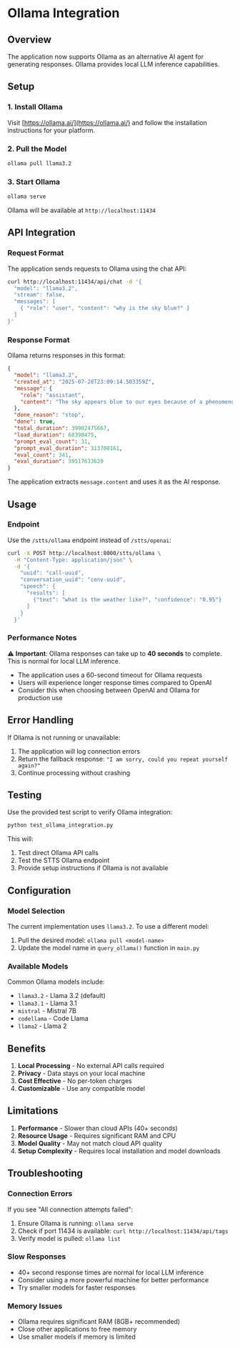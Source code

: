 # Ollama Integration

## Overview

The application now supports Ollama as an alternative AI agent for generating responses. Ollama provides local LLM inference capabilities.

## Setup

### 1. Install Ollama

Visit [https://ollama.ai/](https://ollama.ai/) and follow the installation instructions for your platform.

### 2. Pull the Model

```bash
ollama pull llama3.2
```

### 3. Start Ollama

```bash
ollama serve
```

Ollama will be available at `http://localhost:11434`

## API Integration

### Request Format

The application sends requests to Ollama using the chat API:

```bash
curl http://localhost:11434/api/chat -d '{
  "model": "llama3.2", 
  "stream": false,
  "messages": [
    { "role": "user", "content": "why is the sky blue?" }
  ]
}'
```

### Response Format

Ollama returns responses in this format:

```json
{
  "model": "llama3.2",
  "created_at": "2025-07-28T23:09:14.503359Z",
  "message": {
    "role": "assistant", 
    "content": "The sky appears blue to our eyes because of a phenomenon called scattering..."
  },
  "done_reason": "stop",
  "done": true,
  "total_duration": 39902475667,
  "load_duration": 68398475,
  "prompt_eval_count": 31,
  "prompt_eval_duration": 313700161,
  "eval_count": 341,
  "eval_duration": 39517633629
}
```

The application extracts `message.content` and uses it as the AI response.

## Usage

### Endpoint

Use the `/stts/ollama` endpoint instead of `/stts/openai`:

```bash
curl -X POST http://localhost:8000/stts/ollama \
  -H "Content-Type: application/json" \
  -d '{
    "uuid": "call-uuid",
    "conversation_uuid": "conv-uuid",
    "speech": {
      "results": [
        {"text": "what is the weather like?", "confidence": "0.95"}
      ]
    }
  }'
```

### Performance Notes

⚠️ **Important**: Ollama responses can take up to **40 seconds** to complete. This is normal for local LLM inference.

- The application uses a 60-second timeout for Ollama requests
- Users will experience longer response times compared to OpenAI
- Consider this when choosing between OpenAI and Ollama for production use

## Error Handling

If Ollama is not running or unavailable:

1. The application will log connection errors
2. Return the fallback response: `"I am sorry, could you repeat yourself again?"`
3. Continue processing without crashing

## Testing

Use the provided test script to verify Ollama integration:

```bash
python test_ollama_integration.py
```

This will:
1. Test direct Ollama API calls
2. Test the STTS Ollama endpoint
3. Provide setup instructions if Ollama is not available

## Configuration

### Model Selection

The current implementation uses `llama3.2`. To use a different model:

1. Pull the desired model: `ollama pull <model-name>`
2. Update the model name in `query_ollama()` function in `main.py`

### Available Models

Common Ollama models include:
- `llama3.2` - Llama 3.2 (default)
- `llama3.1` - Llama 3.1
- `mistral` - Mistral 7B
- `codellama` - Code Llama
- `llama2` - Llama 2

## Benefits

1. **Local Processing** - No external API calls required
2. **Privacy** - Data stays on your local machine
3. **Cost Effective** - No per-token charges
4. **Customizable** - Use any compatible model

## Limitations

1. **Performance** - Slower than cloud APIs (40+ seconds)
2. **Resource Usage** - Requires significant RAM and CPU
3. **Model Quality** - May not match cloud API quality
4. **Setup Complexity** - Requires local installation and model downloads

## Troubleshooting

### Connection Errors

If you see "All connection attempts failed":

1. Ensure Ollama is running: `ollama serve`
2. Check if port 11434 is available: `curl http://localhost:11434/api/tags`
3. Verify model is pulled: `ollama list`

### Slow Responses

- 40+ second response times are normal for local LLM inference
- Consider using a more powerful machine for better performance
- Try smaller models for faster responses

### Memory Issues

- Ollama requires significant RAM (8GB+ recommended)
- Close other applications to free memory
- Use smaller models if memory is limited 